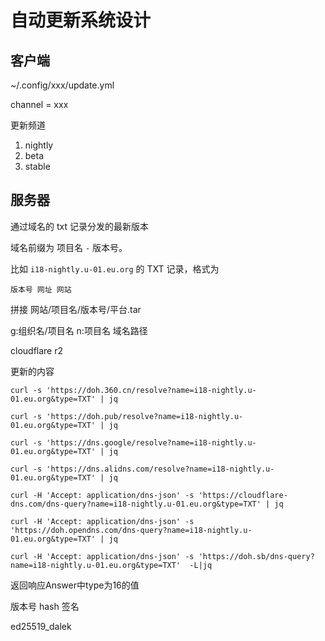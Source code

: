 # 自动更新系统设计

## 客户端

~/.config/xxx/update.yml

channel = xxx

更新频道

1. nightly
2. beta
3. stable


## 服务器

通过域名的 txt 记录分发的最新版本

域名前缀为 项目名 `-` 版本号。

比如 `i18-nightly.u-01.eu.org` 的 TXT 记录，格式为

`版本号 网址 网站`


拼接 网站/项目名/版本号/平台.tar

g:组织名/项目名
n:项目名
域名路径


cloudflare r2

更新的内容


```
curl -s 'https://doh.360.cn/resolve?name=i18-nightly.u-01.eu.org&type=TXT' | jq

curl -s 'https://doh.pub/resolve?name=i18-nightly.u-01.eu.org&type=TXT' | jq

curl -s 'https://dns.google/resolve?name=i18-nightly.u-01.eu.org&type=TXT' | jq

curl -s 'https://dns.alidns.com/resolve?name=i18-nightly.u-01.eu.org&type=TXT' | jq

curl -H 'Accept: application/dns-json' -s 'https://cloudflare-dns.com/dns-query?name=i18-nightly.u-01.eu.org&type=TXT' | jq

curl -H 'Accept: application/dns-json' -s 'https://doh.opendns.com/dns-query?name=i18-nightly.u-01.eu.org&type=TXT' | jq

curl -H 'Accept: application/dns-json' -s 'https://doh.sb/dns-query?name=i18-nightly.u-01.eu.org&type=TXT'  -L|jq
```

返回响应Answer中type为16的值

版本号 hash 签名

ed25519_dalek
